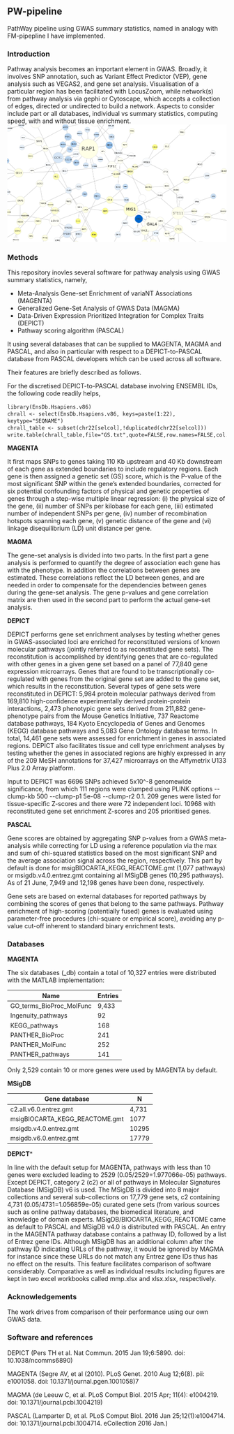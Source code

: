 ## PW-pipeline

PathWay pipeline using GWAS summary statistics, named in analogy with FM-pipepline I have implemented.

### Introduction

Pathway analysis becomes an important element in GWAS. Broadly, it involves SNP annotation, such as Variant Effect Predictor (VEP), gene analysis such as VEGAS2, 
and gene set analysis. Visualisation of a particular region has been facilitated with LocusZoom, while network(s) from pathway analysis via gephi or Cytoscape, 
which accepts a collection of edges, directed or undirected to build a network. Aspects to consider include part or all databases, individual vs summary statistics, 
computing speed, with and without tissue enrichment. ![diagram from Cytoscape](files/galFiltered.sif.png)

### Methods

This repository inovles several software for pathway analysis using GWAS summary statistics, namely,

* Meta-Analysis Gene-set Enrichment of variaNT Associations (MAGENTA)
* Generalized Gene-Set Analysis of GWAS Data (MAGMA)
* Data-Driven Expression Prioritized Integration for Complex Traits (DEPICT)
* Pathway scoring algorithm (PASCAL)

It using several databases that can be supplied to MAGENTA, MAGMA and PASCAL, and also in particular with respect to a DEPICT-to-PASCAL database from PASCAL 
developers which can be used across all software.

Their features are briefly described as follows.

For the discretised DEPICT-to-PASCAL database involving ENSEMBL IDs, the following code readily helps,
```
library(EnsDb.Hsapiens.v86)
chrall <- select(EnsDb.Hsapiens.v86, keys=paste(1:22), keytype="SEQNAME")
chrall_table <- subset(chr22[selcol],!duplicated(chr22[selcol]))
write.table(chrall_table,file="GS.txt",quote=FALSE,row.names=FALSE,col.names=FALSE)
```

**MAGENTA**

It first maps SNPs to genes taking 110 Kb upstream and 40 Kb downstream of each gene as extended boundaries to include regulatory regions. Each gene is then 
assigned a genetic set (GS) score, which is the P-value of the most significant SNP within the gene’s extended boundaries, corrected for six potential confounding 
factors of physical and genetic properties of genes through a step-wise multiple linear regression: (i) the physical size of the gene, (ii) number of SNPs per 
kilobase for each gene, (iii) estimated number of independent SNPs per gene, (iv) number of recombination hotspots spanning each gene, (v) genetic distance of the 
gene and (vi) linkage disequilibrium (LD) unit distance per gene.

**MAGMA**

The gene-set analysis is divided into two parts. In the first part a gene analysis is performed to quantify the degree of association each gene has with the 
phenotype. In addition the correlations between genes are estimated. These correlations reflect the LD between genes, and are needed in order to compensate for the 
dependencies between genes during the gene-set analysis. The gene p-values and gene correlation matrix are then used in the second part to perform the actual 
gene-set analysis.

**DEPICT**

DEPICT performs gene set enrichment analyses by testing whether genes in GWAS-associated loci are enriched for reconstituted versions of known molecular pathways 
(jointly referred to as reconstituted gene sets). The reconstitution is accomplished by identifying genes that are co-regulated with other genes in a given gene set 
based on a panel of 77,840 gene expression microarrays. Genes that are found to be transcriptionally co-regulated with genes from the original gene set are added to 
the gene set, which results in the reconstitution. Several types of gene sets were reconstituted in DEPICT: 5,984 protein molecular pathways derived from 169,810 
high-confidence experimentally derived protein-protein interactions, 2,473 phenotypic gene sets derived from 211,882 gene-phenotype pairs from the Mouse Genetics 
Initiative, 737 Reactome database pathways, 184 Kyoto Encyclopedia of Genes and Genomes (KEGG) database pathways and 5,083 Gene Ontology database terms. In total, 
14,461 gene sets were assessed for enrichment in genes in associated regions. DEPICT also facilitates tissue and cell type enrichment analyses by testing whether 
the genes in associated regions are highly expressed in any of the 209 MeSH annotations for 37,427 microarrays on the Affymetrix U133 Plus 2.0 Array platform.

Input to DEPICT was 6696 SNPs achieved 5x10^-8 genomewide significance, from which 111 regions were clumped using PLINK options --clump-kb 500 --clump-p1 5e-08 
--clump-r2 0.1. 209 genes were listed for tissue-specific Z-scores and there were 72 independent loci. 10968 with reconstituted gene set enrichment Z-scores and 205 
prioritised genes.

**PASCAL**

Gene scores are obtained by aggregating SNP p-values from a GWAS meta-analysis while correcting for LD using a reference population via the max and sum of 
chi-squared statistics based on the most significant SNP and the average association signal across the region, respectively. This part by default is done for 
msigBIOCARTA_KEGG_REACTOME.gmt (1,077 pathways) or msigdb.v4.0.entrez.gmt containing all MSigDB genes (10,295 pathways). As of 21 June, 7,949 and 12,198 genes have 
been done, respectively.

Gene sets are based on external databases for reported pathways by combining the scores of genes that belong to the same pathways. Pathway enrichment of 
high-scoring (potentially fused) genes is evaluated using parameter-free procedures (chi-square or empirical score), avoiding any p-value cut-off inherent to 
standard binary enrichment tests.

### Databases

**MAGENTA**

The six databases (\_db) contain a total of 10,327 entries were distributed with the MATLAB implementation: 

Name | Entries
-----|--------
GO_terms_BioProc_MolFunc | 9,433
Ingenuity_pathways | 92
KEGG_pathways | 168
PANTHER_BioProc | 241
PANTHER_MolFunc | 252
PANTHER_pathways | 141

Only 2,529 contain 10 or more genes were used by MAGENTA by default.

**MSigDB**

Gene database | N
--------------|---
c2.all.v6.0.entrez.gmt | 4,731 
msigBIOCARTA_KEGG_REACTOME.gmt | 1077 
msigdb.v4.0.entrez.gmt | 10295 
msigdb.v6.0.entrez.gmt | 17779 

**DEPICT***

In line with the default setup for MAGENTA, pathways with less than 10 genes were excluded leading to 2529 (0.05/2529=1.977066e-05) pathways. Except DEPICT, 
category 2 (c2) or all of pathways in Molecular Signatures Database (MSigDB) v6 is used. The MSigDB is divided into 8 major collections and several sub-collections 
on 17,779 gene sets, c2 containing 4,731 (0.05/4731=1.056859e-05) curated gene sets (from various sources such as online pathway databases, the biomedical 
literature, and knowledge of domain experts. MSigDB/BIOCARTA_KEGG_REACTOME came as default to PASCAL and MSigDB v4.0 is distributed with PASCAL. 
An entry in the MAGENTA pathway database contains a pathway ID, followed by a list of Entrez gene IDs. Although MSigDB has an additional column after the pathway ID 
indicating URLs of the pathway, it would be ignored by MAGMA for instance since these URLs do not match any Entrez gene IDs thus has no effect on the results. This 
feature facilitates comparison of software considerably. Comparative as well as individual results including figures are kept in two excel workbooks called mmp.xlsx 
and xlsx.xlsx, respectively.


### Acknowledgements

The work drives from comparison of their performance using our own GWAS data.

### Software and references

DEPICT (Pers TH et al. Nat Commun. 2015 Jan 19;6:5890. doi: 10.1038/ncomms6890)

MAGENTA (Segre AV, et al (2010). PLoS Genet. 2010 Aug 12;6(8). pii: e1001058. doi: 10.1371/journal.pgen.1001058)7

MAGMA (de Leeuw C, et al. PLoS Comput Biol. 2015 Apr; 11(4): e1004219. doi:  10.1371/journal.pcbi.1004219)

PASCAL (Lamparter D, et al. PLoS Comput Biol. 2016 Jan 25;12(1):e1004714. doi: 10.1371/journal.pcbi.1004714. eCollection 2016 Jan.)
